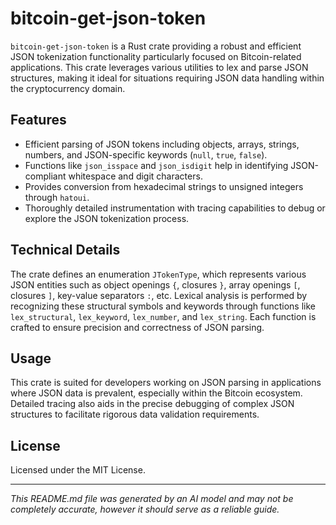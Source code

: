 # bitcoin-get-json-token

`bitcoin-get-json-token` is a Rust crate providing a robust and efficient JSON tokenization functionality particularly focused on Bitcoin-related applications. This crate leverages various utilities to lex and parse JSON structures, making it ideal for situations requiring JSON data handling within the cryptocurrency domain. 

## Features
- Efficient parsing of JSON tokens including objects, arrays, strings, numbers, and JSON-specific keywords (`null`, `true`, `false`).
- Functions like `json_isspace` and `json_isdigit` help in identifying JSON-compliant whitespace and digit characters.
- Provides conversion from hexadecimal strings to unsigned integers through `hatoui`.
- Thoroughly detailed instrumentation with tracing capabilities to debug or explore the JSON tokenization process.

## Technical Details
The crate defines an enumeration `JTokenType`, which represents various JSON entities such as object openings `{`, closures `}`, array openings `[`, closures `]`, key-value separators `:`, etc. Lexical analysis is performed by recognizing these structural symbols and keywords through functions like `lex_structural`, `lex_keyword`, `lex_number`, and `lex_string`. Each function is crafted to ensure precision and correctness of JSON parsing.

## Usage
This crate is suited for developers working on JSON parsing in applications where JSON data is prevalent, especially within the Bitcoin ecosystem. Detailed tracing also aids in the precise debugging of complex JSON structures to facilitate rigorous data validation requirements.

## License
Licensed under the MIT License.

---

*This README.md file was generated by an AI model and may not be completely accurate, however it should serve as a reliable guide.*